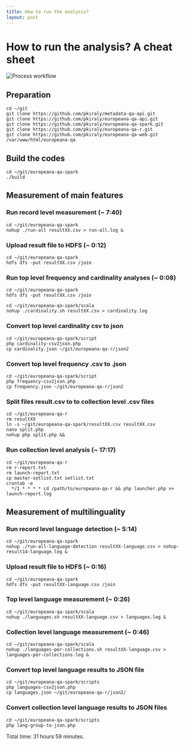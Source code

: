 ```yaml
---
title: How to run the analysis?
layout: post
---
```


# How to run the analysis? A cheat sheet

<img src="{{ site.url }}/img/process-workflow.png" class="big" title="Process workflow" alt="Process workflow" />


## Preparation

```
cd ~/git
git clone https://github.com/pkiraly/metadata-qa-api.git
git clone https://github.com/pkiraly/europeana-qa-api.git
git clone https://github.com/pkiraly/europeana-qa-spark.git
git clone https://github.com/pkiraly/europeana-qa-r.git
git clone https://github.com/pkiraly/europeana-qa-web.git /var/www/html/europeana-qa
```

## Build the codes

```
cd ~/git/europeana-qa-spark
./build
```

## Measurement of main features

### Run record level measurement (~ 7:40)

```
cd ~/git/europeana-qa-spark
nohup ./run-all resultXX.csv > run-all.log &
```

### Upload result file to HDFS (~ 0:12)

```
cd ~/git/europeana-qa-spark
hdfs dfs -put resultXX.csv /join
```

### Run top level frequency and cardinality analyses (~ 0:08)

```
cd ~/git/europeana-qa-spark
hdfs dfs -put resultXX.csv /join

cd ~/git/europeana-qa-spark/scala
nohup ./cardinality.sh resultXX.csv > cardinality.log
```

### Convert top level cardinality csv to json

```
cd ~/git/europeana-qa-spark/script
php cardinality-csv2json.php
cp cardinality.json ~/git/europeana-qa-r/json2
```

### Convert top level frequency .csv to .json

```
cd ~/git/europeana-qa-spark/script
php frequency-csv2json.php
cp frequency.json ~/git/europeana-qa-r/json2
```

### Split files result.csv to to collection level .csv files

```
cd ~/git/europeana-qa-r
rm resultXX
ln -s ~/git/europeana-qa-spark/resultXX.csv resultXX.csv
nano split.php
nohup php split.php &&
```

### Run collection level analysis (~ 17:17)

```
cd ~/git/europeana-qa-r
rm r-report.txt
rm launch-report.txt
cp master-setlist.txt setlist.txt
crontab -e
  */1 * * * * cd /path/to/europeana-qa-r && php launcher.php >> launch-report.log
```

## Measurement of multilinguality

### Run record level language detection (~ 5:14)

```
cd ~/git/europeana-qa-spark
nohup ./run-all-language-detection resultXX-language.csv > nohup-result14-language.log &
```

### Upload result file to HDFS (~ 0:16)

```
cd ~/git/europeana-qa-spark
hdfs dfs -put resultXX-language.csv /join
```

### Top level language measurement (~ 0:26)

```
cd ~/git/europeana-qa-spark/scala
nohup ./languages.sh resultXX-language.csv > languages.log &
```

### Collection level language measurement (~ 0:46)

```
cd ~/git/europeana-qa-spark/scala
nohup ./languages-per-collections.sh resultXX-language.csv > languages-per-collections.log &
```

### Convert top level language results to JSON file

```
cd ~/git/europeana-qa-spark/scripts
php languages-csv2json.php
cp languages.json ~/git/europeana-qa-r/json2/
```

### Convert collection level language results to JSON files

```
cd ~/git/europeana-qa-spark/scripts
php lang-group-to-json.php 
```

Total time: 31 hours 59 minutes.
